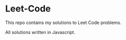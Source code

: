 # Leet-Code

This repo contains my solutions to Leet Code problems.

All solutions written in Javascript.
